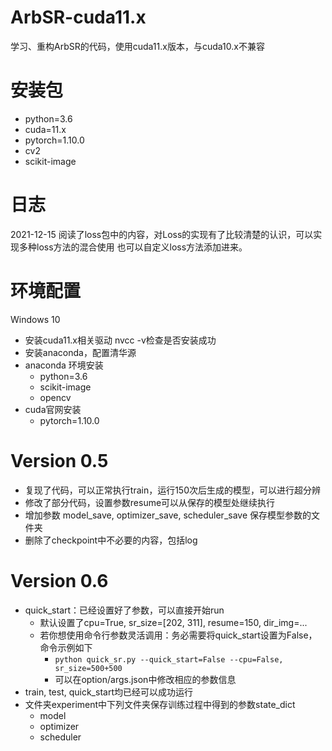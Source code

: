 # ArbSR-cuda11.x
学习、重构ArbSR的代码，使用cuda11.x版本，与cuda10.x不兼容
# 安装包
- python=3.6
- cuda=11.x
- pytorch=1.10.0
- cv2
- scikit-image

# 日志
2021-12-15 阅读了loss包中的内容，对Loss的实现有了比较清楚的认识，可以实现多种loss方法的混合使用
也可以自定义loss方法添加进来。

# 环境配置
Windows 10
- 安装cuda11.x相关驱动 nvcc -v检查是否安装成功
- 安装anaconda，配置清华源
- anaconda 环境安装
  - python=3.6
  - scikit-image
  - opencv
- cuda官网安装
  - pytorch=1.10.0

# Version 0.5
- 复现了代码，可以正常执行train，运行150次后生成的模型，可以进行超分辨
- 修改了部分代码，设置参数resume可以从保存的模型处继续执行
- 增加参数 model_save, optimizer_save, scheduler_save 保存模型参数的文件夹
- 删除了checkpoint中不必要的内容，包括log

# Version 0.6
- quick_start：已经设置好了参数，可以直接开始run
  - 默认设置了cpu=True, sr_size=\[202, 311\], resume=150, dir_img=...
  - 若你想使用命令行参数灵活调用：务必需要将quick_start设置为False，命令示例如下
    - `python quick_sr.py --quick_start=False --cpu=False, sr_size=500+500`
    - 可以在option/args.json中修改相应的参数信息
- train, test, quick_start均已经可以成功运行
- 文件夹experiment中下列文件夹保存训练过程中得到的参数state_dict
  - model
  - optimizer
  - scheduler